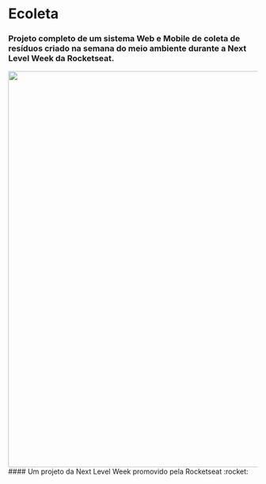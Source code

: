 # Ecoleta
### Projeto completo de um sistema Web e Mobile de coleta de resíduos criado na semana do meio ambiente durante a Next Level Week da Rocketseat.
<img src="./assets/bannerGIt.png" width="800">
#### Um projeto da Next Level Week promovido pela Rocketseat :rocket:
